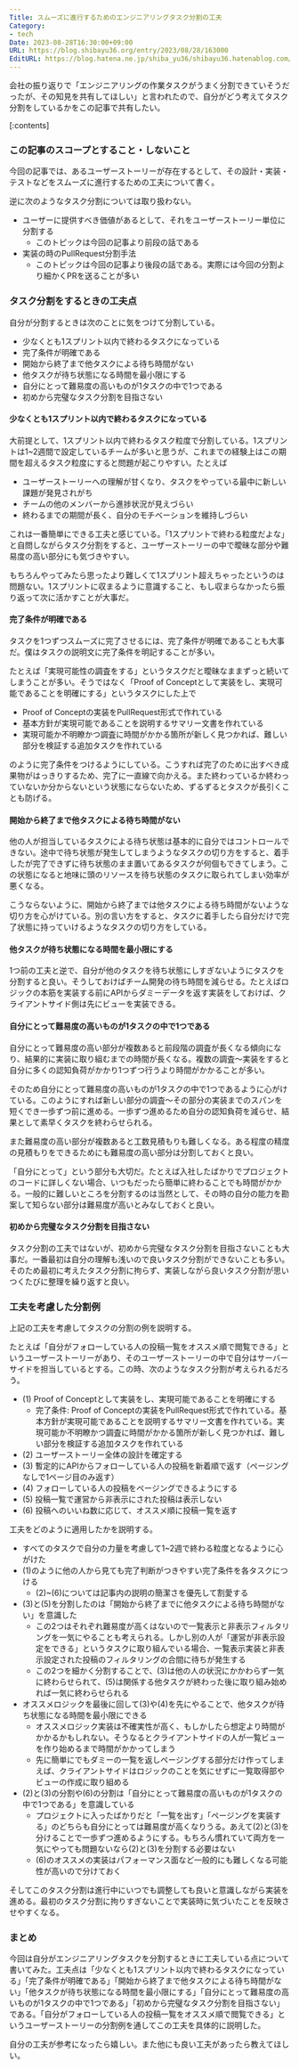 ```yaml
---
Title: スムーズに進行するためのエンジニアリングタスク分割の工夫
Category:
- tech
Date: 2023-08-28T16:30:00+09:00
URL: https://blog.shibayu36.org/entry/2023/08/28/163000
EditURL: https://blog.hatena.ne.jp/shiba_yu36/shibayu36.hatenablog.com/atom/entry/820878482960819149
---
```


会社の振り返りで「エンジニアリングの作業タスクがうまく分割できていそうだったが、その知見を共有してほしい」と言われたので、自分がどう考えてタスク分割をしているかをこの記事で共有したい。

[:contents]

### この記事のスコープとすること・しないこと
今回の記事では、あるユーザーストーリーが存在するとして、その設計・実装・テストなどをスムーズに進行するための工夫について書く。

逆に次のようなタスク分割については取り扱わない。

- ユーザーに提供すべき価値があるとして、それをユーザーストーリー単位に分割する
    - このトピックは今回の記事より前段の話である
- 実装の時のPullRequest分割手法
    - このトピックは今回の記事より後段の話である。実際には今回の分割より細かくPRを送ることが多い

### タスク分割をするときの工夫点
自分が分割するときは次のことに気をつけて分割している。

- 少なくとも1スプリント以内で終わるタスクになっている
- 完了条件が明確である
- 開始から終了まで他タスクによる待ち時間がない
- 他タスクが待ち状態になる時間を最小限にする
- 自分にとって難易度の高いものが1タスクの中で1つである
- 初めから完璧なタスク分割を目指さない

#### 少なくとも1スプリント以内で終わるタスクになっている
大前提として、1スプリント以内で終わるタスク粒度で分割している。1スプリントは1~2週間で設定しているチームが多いと思うが、これまでの経験上はこの期間を超えるタスク粒度にすると問題が起こりやすい。たとえば

- ユーザーストーリーへの理解が甘くなり、タスクをやっている最中に新しい課題が発見されがち
- チームの他のメンバーから進捗状況が見えづらい
- 終わるまでの期間が長く、自分のモチベーションを維持しづらい

これは一番簡単にできる工夫と感じている。「1スプリントで終わる粒度だよな」と自問しながらタスク分割をすると、ユーザーストーリーの中で曖昧な部分や難易度の高い部分にも気づきやすい。

もちろんやってみたら思ったより難しくて1スプリント超えちゃったというのは問題ない。1スプリントに収まるように意識すること、もし収まらなかったら振り返って次に活かすことが大事だ。

#### 完了条件が明確である
タスクを1つずつスムーズに完了させるには、完了条件が明確であることも大事だ。僕はタスクの説明文に完了条件を明記することが多い。

たとえば「実現可能性の調査をする」というタスクだと曖昧なままずっと続いてしまうことが多い。そうではなく「Proof of Conceptとして実装をし、実現可能であることを明確にする」というタスクにした上で

- Proof of Conceptの実装をPullRequest形式で作れている
- 基本方針が実現可能であることを説明するサマリー文書を作れている
- 実現可能か不明瞭かつ調査に時間がかかる箇所が新しく見つかれば、難しい部分を検証する追加タスクを作れている

のように完了条件をつけるようにしている。こうすれば完了のために出すべき成果物がはっきりするため、完了に一直線で向かえる。また終わっているか終わっていないか分からないという状態にならないため、ずるずるとタスクが長引くことも防げる。

#### 開始から終了まで他タスクによる待ち時間がない
他の人が担当しているタスクによる待ち状態は基本的に自分ではコントロールできない。途中で待ち状態が発生してしまうようなタスクの切り方をすると、着手したが完了できずに待ち状態のまま置いてあるタスクが何個もできてしまう。この状態になると地味に頭のリソースを待ち状態のタスクに取られてしまい効率が悪くなる。

こうならないように、開始から終了までは他タスクによる待ち時間がないような切り方を心がけている。別の言い方をすると、タスクに着手したら自分だけで完了状態に持っていけるようなタスクの切り方をしている。

#### 他タスクが待ち状態になる時間を最小限にする
1つ前の工夫と逆で、自分が他のタスクを待ち状態にしすぎないようにタスクを分割すると良い。そうしておけばチーム開発の待ち時間を減らせる。たとえばロジックの本筋を実装する前にAPIからダミーデータを返す実装をしておけば、クライアントサイド側は先にビューを実装できる。

#### 自分にとって難易度の高いものが1タスクの中で1つである
自分にとって難易度の高い部分が複数あると前段階の調査が長くなる傾向になり、結果的に実装に取り組むまでの時間が長くなる。複数の調査〜実装をすると自分に多くの認知負荷がかかり1つずつ行うより時間がかかることが多い。

そのため自分にとって難易度の高いものが1タスクの中で1つであるように心がけている。このようにすれば新しい部分の調査〜その部分の実装までのスパンを短くでき一歩ずつ前に進める。一歩ずつ進めるため自分の認知負荷を減らせ、結果として素早くタスクを終わらせられる。

また難易度の高い部分が複数あると工数見積もりも難しくなる。ある程度の精度の見積もりをできるためにも難易度の高い部分は分割しておくと良い。

「自分にとって」という部分も大切だ。たとえば入社したばかりでプロジェクトのコードに詳しくない場合、いつもだったら簡単に終わることでも時間がかかる。一般的に難しいところを分割するのは当然として、その時の自分の能力を勘案して知らない部分は難易度が高いとみなしておくと良い。

#### 初めから完璧なタスク分割を目指さない
タスク分割の工夫ではないが、初めから完璧なタスク分割を目指さないことも大事だ。一番最初は自分の理解も浅いので良いタスク分割ができないことも多い。そのため最初に考えたタスク分割に拘らず、実装しながら良いタスク分割が思いつくたびに整理を繰り返すと良い。

### 工夫を考慮した分割例
上記の工夫を考慮してタスクの分割の例を説明する。

たとえば「自分がフォローしている人の投稿一覧をオススメ順で閲覧できる」というユーザーストーリーがあり、そのユーザーストーリーの中で自分はサーバーサイドを担当しているとする。この時、次のようなタスク分割が考えられるだろう。

- (1) Proof of Conceptとして実装をし、実現可能であることを明確にする
    - 完了条件: Proof of Conceptの実装をPullRequest形式で作れている。基本方針が実現可能であることを説明するサマリー文書を作れている。実現可能か不明瞭かつ調査に時間がかかる箇所が新しく見つかれば、難しい部分を検証する追加タスクを作れている
- (2) ユーザーストーリー全体の設計を確定する
- (3) 暫定的にAPIからフォローしている人の投稿を新着順で返す（ページングなしで1ページ目のみ返す）
- (4) フォローしている人の投稿をページングできるようにする
- (5) 投稿一覧で運営から非表示にされた投稿は表示しない
- (6) 投稿へのいいね数に応じて、オススメ順に投稿一覧を返す

工夫をどのように適用したかを説明する。

- すべてのタスクで自分の力量を考慮して1~2週で終わる粒度となるように心がけた
- (1)のように他の人から見ても完了判断がつきやすい完了条件を各タスクにつける
    - (2)~(6)については記事内の説明の簡潔さを優先して割愛する
- (3)と(5)を分割したのは「開始から終了までに他タスクによる待ち時間がない」を意識した
    - この2つはそれぞれ難易度が高くはないので一覧表示と非表示フィルタリングを一気にやることも考えられる。しかし別の人が「運営が非表示設定をできる」というタスクに取り組んでいる場合、一覧表示実装と非表示設定された投稿のフィルタリングの合間に待ちが発生する
    - この2つを細かく分割することで、(3)は他の人の状況にかかわらず一気に終わらせられて、(5)は関係する他タスクが終わった後に取り組み始めれば一気に終わらせられる
- オススメロジックを最後に回して(3)や(4)を先にやることで、他タスクが待ち状態になる時間を最小限にできる
    - オススメロジック実装は不確実性が高く、もしかしたら想定より時間がかかるかもしれない。そうなるとクライアントサイドの人が一覧ビューを作り始めるまで時間がかかってしまう
    - 先に簡単にでもダミーの一覧を返しページングする部分だけ作ってしまえば、クライアントサイドはロジックのことを気にせずに一覧取得部やビューの作成に取り組める
- (2)と(3)の分割や(6)の分割は「自分にとって難易度の高いものが1タスクの中で1つである」を意識している
    - プロジェクトに入ったばかりだと「一覧を出す」「ページングを実装する」のどちらも自分にとっては難易度が高くなりうる。あえて(2)と(3)を分けることで一歩ずつ進めるようにする。もちろん慣れていて両方を一気にやっても問題ないなら(2)と(3)を分割する必要はない
    - (6)のオススメの実装はパフォーマンス面など一般的にも難しくなる可能性が高いので分けておく

そしてこのタスク分割は進行中にいつでも調整しても良いと意識しながら実装を進める。最初のタスク分割に拘りすぎないことで実装時に気づいたことを反映させやすくなる。

### まとめ
今回は自分がエンジニアリングタスクを分割するときに工夫している点について書いてみた。工夫点は「少なくとも1スプリント以内で終わるタスクになっている」「完了条件が明確である」「開始から終了まで他タスクによる待ち時間がない」「他タスクが待ち状態になる時間を最小限にする」「自分にとって難易度の高いものが1タスクの中で1つである」「初めから完璧なタスク分割を目指さない」である。「自分がフォローしている人の投稿一覧をオススメ順で閲覧できる」というユーザーストーリーの分割例を通してこの工夫を具体的に説明した。

自分の工夫が参考になったら嬉しい。また他にも良い工夫があったら教えてほしい。
